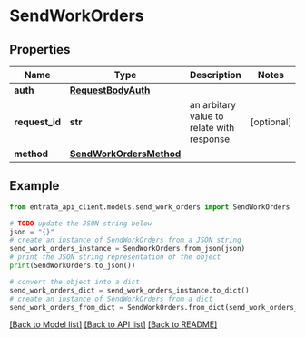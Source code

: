 # SendWorkOrders


## Properties

Name | Type | Description | Notes
------------ | ------------- | ------------- | -------------
**auth** | [**RequestBodyAuth**](RequestBodyAuth.md) |  | 
**request_id** | **str** | an arbitary value to relate with response. | [optional] 
**method** | [**SendWorkOrdersMethod**](SendWorkOrdersMethod.md) |  | 

## Example

```python
from entrata_api_client.models.send_work_orders import SendWorkOrders

# TODO update the JSON string below
json = "{}"
# create an instance of SendWorkOrders from a JSON string
send_work_orders_instance = SendWorkOrders.from_json(json)
# print the JSON string representation of the object
print(SendWorkOrders.to_json())

# convert the object into a dict
send_work_orders_dict = send_work_orders_instance.to_dict()
# create an instance of SendWorkOrders from a dict
send_work_orders_from_dict = SendWorkOrders.from_dict(send_work_orders_dict)
```
[[Back to Model list]](../README.md#documentation-for-models) [[Back to API list]](../README.md#documentation-for-api-endpoints) [[Back to README]](../README.md)


